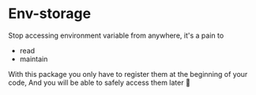 # Env-storage

Stop accessing environment variable from anywhere, it's a pain to
- read
- maintain

With this package you only have to register them at the beginning of your code, 
And you will be able to safely access them later :slightly_smiling_face:


